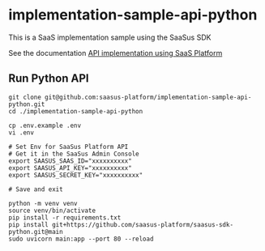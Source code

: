 # implementation-sample-api-python

This is a SaaS implementation sample using the SaaSus SDK

See the documentation [API implementation using SaaS Platform](https://docs.saasus.io/docs/implementing-authentication-using-saasus-platform-apiserver)

## Run Python API

```
git clone git@github.com:saasus-platform/implementation-sample-api-python.git
cd ./implementation-sample-api-python
```

```
cp .env.example .env
vi .env

# Set Env for SaaSus Platform API
# Get it in the SaaSus Admin Console
export SAASUS_SAAS_ID="xxxxxxxxxx"
export SAASUS_API_KEY="xxxxxxxxxx"
export SAASUS_SECRET_KEY="xxxxxxxxxx"

# Save and exit
```

```
python -m venv venv
source venv/bin/activate
pip install -r requirements.txt
pip install git+https://github.com/saasus-platform/saasus-sdk-python.git@main
sudo uvicorn main:app --port 80 --reload
```
